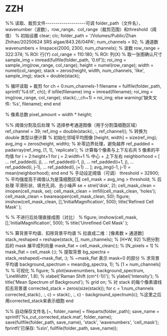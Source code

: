 # ZZH
%% 读取、裁剪文件--------------------可调 folder_path（文件名），wavenumber（波数），row_range、col_range（裁剪范围）和threshold（阈值）
% 初始设置
clear; clc;
folder_path = '/Volumes/Public/Zhan Zhihao/20250624 SRS algae/843.26/04PA'; 
num_channels = 92;  % 通道数
wavenumbers = linspace(2000, 2300, num_channels); % 波数
row_range = 322:374;   % ROI: 行(Y)
col_range = 110:180;   % ROI: 列(X)
% 取一张图确认尺寸
sample_img = imread(fullfile(folder_path, '0.tif'));
roi_img = sample_img(row_range, col_range);
height = numel(row_range);
width  = numel(col_range);
stack = zeros(height, width, num_channels, 'like', sample_img);
stack = double(stack);

% 循环读取 + 裁剪
for ch = 0:num_channels-1
    filename = fullfile(folder_path, sprintf('%d.tif', ch));
    if isfile(filename)
        img = imread(filename);
        roi_img = img(row_range, col_range);
        stack(:,:,ch+1) = roi_img;
    else
        warning('缺失文件: %s', filename);
    end
end

% 像素总数
pixel_amount = width * height;

%% 阈值分割及后处理
% 选择参考通道图像（用于分割藻细胞区域）
ref_channel = 39;
ref_img = double(stack(:, :, ref_channel));  % 转换为 double 类型以便计算
% 初始化邻域平均图像
[height, width] = size(ref_img);
avg_img = zeros(height, width);
% 补零边界处理，避免越界
ref_padded = padarray(ref_img, [1, 1], 'replicate');
% 计算每个像素与上下左右共 5 像素的平均值
for i = 2:height+1
    for j = 2:width+1
        % 中心 + 上下左右
        neighborhood = [ ...
            ref_padded(i, j), ...
            ref_padded(i-1, j), ...
            ref_padded(i+1, j), ...
            ref_padded(i, j-1), ...
            ref_padded(i, j+1) ...
        ];
        avg_img(i-1, j-1) = mean(neighborhood);
    end
end
% 手动设定阈值（可调）
threshold = 32900;
% 平均强度高于阈值认为是藻细胞区域
cell_mask = avg_img > threshold;
% 后处理 平滑形状、填充孔洞、去小噪声 
se = strel('disk', 2);
cell_mask_clean = imopen(cell_mask, se);
cell_mask_clean = imfill(cell_mask_clean, 'holes');
cell_mask_clean = bwareaopen(cell_mask_clean, 50);
figure; imshow(cell_mask_clean, [],'InitialMagnification', 500);
title('Refined Cell Mask' );

% % 不进行后处理直接成图（对比）
% figure; imshow(cell_mask, [],'InitialMagnification', 500);
% title('Unrefined Cell Mask' );

%% 算背景平均谱、扣除背景平均谱
% 拉直成二维：[像素数 × 通道数]
stack_reshaped = reshape(stack, [], num_channels);  % [H*W, 92]
%把分割后的 mask 展平成列向量
mask_flat = cell_mask_clean(:);  % [N_pixels × 1]
% mask_flat = cell_mask (:);
% 提取背景
bg_spectra = stack_reshaped(~mask_flat, :);  % ~mask_flat 表示 mask=0 的部分
% 求背景平均谱
background_spectrum = mean(bg_spectra, 1);  % [1 × num_channels]
% % 可视化
% figure;
% plot(wavenumbers, background_spectrum, 'LineWidth', 1.8);
% xlabel('Raman Shift (cm^{-1})');
% ylabel('Intensity');
% title('Mean Spectrum of Background');
% grid on;
% 对 stack 的每个像素谱线扣去背景谱
corrected_stack = zeros(size(stack));
for c = 1:num_channels
    corrected_stack(:, :, c) = stack(:, :, c) - background_spectrum(c);    %这里之后用corrected_stack来表示细胞
end

%% 自动保存文件名
[~, folder_name] = fileparts(folder_path);
save_name = sprintf('%s_cut_corrected_stack.mat', folder_name);
save(fullfile(folder_path, save_name), 'stack', 'wavenumbers', 'cell_mask');
fprintf('已保存: %s\n', fullfile(folder_path, save_name));
